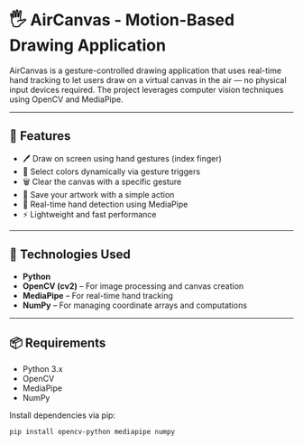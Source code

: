 # 🖐️ AirCanvas - Motion-Based Drawing Application

AirCanvas is a gesture-controlled drawing application that uses real-time hand tracking to let users draw on a virtual canvas in the air — no physical input devices required. The project leverages computer vision techniques using OpenCV and MediaPipe.

---

## 🚀 Features

- 🖊️ Draw on screen using hand gestures (index finger)
- 🎨 Select colors dynamically via gesture triggers
- 🗑️ Clear the canvas with a specific gesture
- 💾 Save your artwork with a simple action
- 🤖 Real-time hand detection using MediaPipe
- ⚡ Lightweight and fast performance

---

## 🧠 Technologies Used

- **Python**
- **OpenCV (cv2)** – For image processing and canvas creation
- **MediaPipe** – For real-time hand tracking
- **NumPy** – For managing coordinate arrays and computations

---

## 📦 Requirements

- Python 3.x  
- OpenCV  
- MediaPipe  
- NumPy  

Install dependencies via pip:

```bash
pip install opencv-python mediapipe numpy
